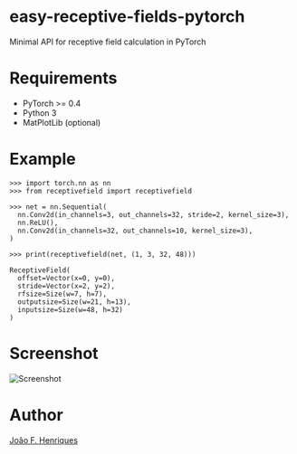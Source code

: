 # easy-receptive-fields-pytorch
Minimal API for receptive field calculation in PyTorch


# Requirements
- PyTorch >= 0.4
- Python 3
- MatPlotLib (optional)

# Example
```
>>> import torch.nn as nn
>>> from receptivefield import receptivefield

>>> net = nn.Sequential(
  nn.Conv2d(in_channels=3, out_channels=32, stride=2, kernel_size=3),
  nn.ReLU(),
  nn.Conv2d(in_channels=32, out_channels=10, kernel_size=3),
)

>>> print(receptivefield(net, (1, 3, 32, 48)))

ReceptiveField(
  offset=Vector(x=0, y=0),
  stride=Vector(x=2, y=2),
  rfsize=Size(w=7, h=7),
  outputsize=Size(w=21, h=13),
  inputsize=Size(w=48, h=32)
)
```

# Screenshot

![Screenshot](screenshot.png?raw=true)

# Author

[João F. Henriques](http://www.robots.ox.ac.uk/~joao/)

